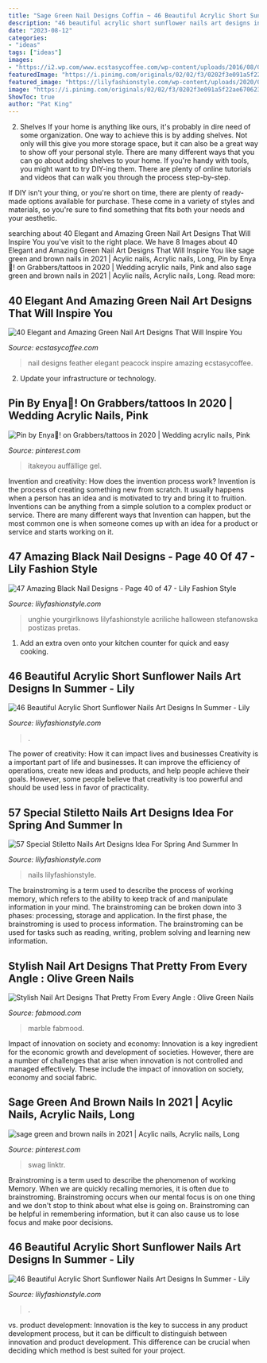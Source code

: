```yaml
---
title: "Sage Green Nail Designs Coffin ~ 46 Beautiful Acrylic Short Sunflower Nails Art Designs In Summer"
description: "46 beautiful acrylic short sunflower nails art designs in summer"
date: "2023-08-12"
categories:
- "ideas"
tags: ["ideas"]
images:
- "https://i2.wp.com/www.ecstasycoffee.com/wp-content/uploads/2016/08/Green-Peacock-Feather-Nail-Art-Design.jpg"
featuredImage: "https://i.pinimg.com/originals/02/02/f3/0202f3e091a5f22ae670623260e45957.jpg"
featured_image: "https://lilyfashionstyle.com/wp-content/uploads/2020/05/3-13.jpg"
image: "https://i.pinimg.com/originals/02/02/f3/0202f3e091a5f22ae670623260e45957.jpg"
ShowToc: true
author: "Pat King"
---
```



2. Shelves
If your home is anything like ours, it's probably in dire need of some organization. One way to achieve this is by adding shelves. Not only will this give you more storage space, but it can also be a great way to show off your personal style.
There are many different ways that you can go about adding shelves to your home. If you're handy with tools, you might want to try DIY-ing them. There are plenty of online tutorials and videos that can walk you through the process step-by-step.

If DIY isn't your thing, or you're short on time, there are plenty of ready-made options available for purchase. These come in a variety of styles and materials, so you're sure to find something that fits both your needs and your aesthetic.

	

		
searching about 40 Elegant and Amazing Green Nail Art Designs That Will Inspire You you've visit to the right place. We have 8 Images about 40 Elegant and Amazing Green Nail Art Designs That Will Inspire You like sage green and brown nails in 2021 | Acylic nails, Acrylic nails, Long, Pin by Enya🤩! on Grabbers/tattoos in 2020 | Wedding acrylic nails, Pink and also sage green and brown nails in 2021 | Acylic nails, Acrylic nails, Long. Read more:
		
    
## 40 Elegant And Amazing Green Nail Art Designs That Will Inspire You

<img loading=lazy src="https://i2.wp.com/www.ecstasycoffee.com/wp-content/uploads/2016/08/Green-Peacock-Feather-Nail-Art-Design.jpg" onerror="this.onerror=null;this.src='https://tse4.mm.bing.net/th?id=OIP.2hbvPnFcD3DtwZzA_26OsgHaHa&amp;pid=15.1';" alt="40 Elegant and Amazing Green Nail Art Designs That Will Inspire You">

_Source: ecstasycoffee.com_

>nail designs feather elegant peacock inspire amazing ecstasycoffee. 

	

2. Update your infrastructure or technology.

    
## Pin By Enya🤩! On Grabbers/tattoos In 2020 | Wedding Acrylic Nails, Pink

<img loading=lazy src="https://i.pinimg.com/736x/0b/78/7b/0b787b08fcc686a0abd8e97e888a803e.jpg" onerror="this.onerror=null;this.src='https://tse2.mm.bing.net/th?id=OIP.niAJ3FdQSG5xarJ3_i6x4AHaKu&amp;pid=15.1';" alt="Pin by Enya🤩! on Grabbers/tattoos in 2020 | Wedding acrylic nails, Pink">

_Source: pinterest.com_

>itakeyou auffällige gel. 

	

Invention and creativity: How does the invention process work?
Invention is the process of creating something new from scratch. It usually happens when a person has an idea and is motivated to try and bring it to fruition. Inventions can be anything from a simple solution to a complex product or service. There are many different ways that Invention can happen, but the most common one is when someone comes up with an idea for a product or service and starts working on it.

    
## 47 Amazing Black Nail Designs - Page 40 Of 47 - Lily Fashion Style

<img loading=lazy src="https://lilyfashionstyle.com/wp-content/uploads/2020/01/40-9.png" onerror="this.onerror=null;this.src='https://tse1.mm.bing.net/th?id=OIP.MQnFxxiZPlaPcufL3u8LGAHaKt&amp;pid=15.1';" alt="47 Amazing Black Nail Designs - Page 40 of 47 - Lily Fashion Style">

_Source: lilyfashionstyle.com_

>unghie yourgirlknows lilyfashionstyle acriliche halloween stefanowska postizas pretas. 

	

1. Add an extra oven onto your kitchen counter for quick and easy cooking.

    
## 46 Beautiful Acrylic Short Sunflower Nails Art Designs In Summer - Lily

<img loading=lazy src="https://lilyfashionstyle.com/wp-content/uploads/2020/05/3-13.jpg" onerror="this.onerror=null;this.src='https://tse2.mm.bing.net/th?id=OIP.Nm62rw_OQ7Vs_GPD-9NzxgHaI7&amp;pid=15.1';" alt="46 Beautiful Acrylic Short Sunflower Nails Art Designs In Summer - Lily">

_Source: lilyfashionstyle.com_

>. 

	

The power of creativity: How it can impact lives and businesses
Creativity is a important part of life and businesses. It can improve the efficiency of operations, create new ideas and products, and help people achieve their goals. However, some people believe that creativity is too powerful and should be used less in favor of practicality.

    
## 57 Special Stiletto Nails Art Designs Idea For Spring And Summer In

<img loading=lazy src="https://lilyfashionstyle.com/wp-content/uploads/2020/04/10-16.jpg" onerror="this.onerror=null;this.src='https://tse1.mm.bing.net/th?id=OIP.XN97zzWfZg9XCiyANV5l1gHaK3&amp;pid=15.1';" alt="57 Special Stiletto Nails Art Designs Idea For Spring And Summer In">

_Source: lilyfashionstyle.com_

>nails lilyfashionstyle. 

	

The brainstroming is a term used to describe the process of working memory, which refers to the ability to keep track of and manipulate information in your mind. The brainstroming can be broken down into 3 phases: processing, storage and application. In the first phase, the brainstroming is used to process information. The brainstroming can be used for tasks such as reading, writing, problem solving and learning new information.

    
## Stylish Nail Art Designs That Pretty From Every Angle : Olive Green Nails

<img loading=lazy src="https://www.fabmood.com/inspiration/wp-content/uploads/2020/12/nail-art-designs-6-411x580.jpg" onerror="this.onerror=null;this.src='https://tse2.mm.bing.net/th?id=OIP.cD99MW24J7pKdlDZwuY9ygAAAA&amp;pid=15.1';" alt="Stylish Nail Art Designs That Pretty From Every Angle : Olive Green Nails">

_Source: fabmood.com_

>marble fabmood. 

	

Impact of innovation on society and economy:
Innovation is a key ingredient for the economic growth and development of societies. However, there are a number of challenges that arise when innovation is not controlled and managed effectively. These include the impact of innovation on society, economy and social fabric.

    
## Sage Green And Brown Nails In 2021 | Acylic Nails, Acrylic Nails, Long

<img loading=lazy src="https://i.pinimg.com/originals/02/02/f3/0202f3e091a5f22ae670623260e45957.jpg" onerror="this.onerror=null;this.src='https://tse4.mm.bing.net/th?id=OIP.FjMinw0TaMB-aTOKFuzu5gHaNw&amp;pid=15.1';" alt="sage green and brown nails in 2021 | Acylic nails, Acrylic nails, Long">

_Source: pinterest.com_

>swag linktr. 

	

Brainstroming is a term used to describe the phenomenon of working Memory. When we are quickly recalling memories, it is often due to brainstroming. Brainstroming occurs when our mental focus is on one thing and we don't stop to think about what else is going on. Brainstroming can be helpful in remembering information, but it can also cause us to lose focus and make poor decisions.

    
## 46 Beautiful Acrylic Short Sunflower Nails Art Designs In Summer - Lily

<img loading=lazy src="https://lilyfashionstyle.com/wp-content/uploads/2020/05/7-14.jpg" onerror="this.onerror=null;this.src='https://tse4.mm.bing.net/th?id=OIP.TGDiEAq0v853OCjq8r1ptAHaJM&amp;pid=15.1';" alt="46 Beautiful Acrylic Short Sunflower Nails Art Designs In Summer - Lily">

_Source: lilyfashionstyle.com_

>. 

	

vs. product development:
Innovation is the key to success in any product development process, but it can be difficult to distinguish between innovation and product development. This difference can be crucial when deciding which method is best suited for your project.

